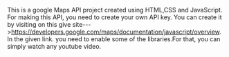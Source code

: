 This is a google Maps API project created using HTML,CSS and JavaScript. For making this API, you need to create your own API key. You can create it by visiting on this give site--->https://developers.google.com/maps/documentation/javascript/overview. In the given link. you need to enable some of the libraries.For that, you can simply watch any youtube video.
